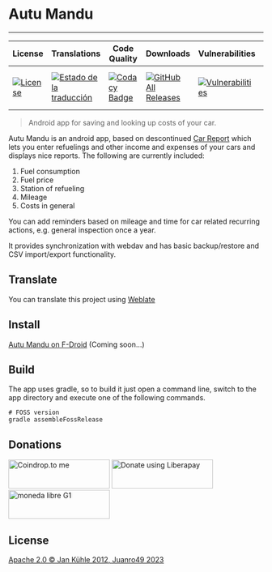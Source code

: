 # Autu Mandu
---

| License | Translations | Code Quality | Downloads | Vulnerabilities | Dependences | Bugs |
|---|---|---|---|---|---|---|
| [![License](https://img.shields.io/badge/License-Apache%202.0-blue.svg)](https://opensource.org/licenses/Apache-2.0) | [![Estado de la traducción](https://hosted.weblate.org/widgets/autu-mandu/-/svg-badge.svg)](https://hosted.weblate.org/engage/autu-mandu/?utm_source=widget) | [![Codacy Badge](https://api.codacy.com/project/badge/Grade/37fe446752b94703a745172c36a049bc)](https://www.codacy.com/app/juanro49/Autu-Mandu?utm_source=github.com&amp;utm_medium=referral&amp;utm_content=juanro49/Autu-Mandu&amp;utm_campaign=Badge_Grade) | [![GitHub All Releases](https://img.shields.io/github/downloads/juanro49/autu-mandu/total.svg)](https://github.com/juanro49/autu-mandu/blob/master/README.md#descarga) | [![Vulnerabilities](https://sonarcloud.io/api/project_badges/measure?project=juanro49_Autu-mandu&metric=vulnerabilities)](https://sonarcloud.io/dashboard?id=juanro49_Autu-Mandu) | [![Libraries.io dependency status for GitHub repo](https://img.shields.io/librariesio/github/juanro49/autu-mandu.svg)](https://libraries.io/github/juanro49/autu-mandu) | [![Bugs](https://sonarcloud.io/api/project_badges/measure?project=juanro49_Autu-Mandu&metric=bugs)](https://sonarcloud.io/dashboard?id=juanro49_Autu-Mandu) |


> Android app for saving and looking up costs of your car.

Autu Mandu is an android app, based on descontinued [Car Report](https://bitbucket.org/frigus02/car-report) which lets you enter refuelings and other income and expenses of your cars and displays nice reports. The following are currently included:
1. Fuel consumption
1. Fuel price
1. Station of refueling
1. Mileage
1. Costs in general

You can add reminders based on mileage and time for car related recurring actions, e.g. general
inspection once a year.

It provides synchronization with webdav and has basic backup/restore and CSV
import/export functionality.

## Translate

You can translate this project using [Weblate](https://hosted.weblate.org/projects/autu-mandu/)

## Install

[Autu Mandu on F-Droid](https://f-droid.org/repository/browse/?fdid=org.juanro.autumandu) (Coming soon...)

## Build

The app uses gradle, so to build it just open a command line, switch to the app directory and
execute one of the following commands.

```
# FOSS version
gradle assembleFossRelease
```
## Donations
[<img src="https://coindrop.to/embed-button.png" border-radius="10px" height="57" width="200px" alt="Coindrop.to me">](https://coindrop.to/juanro49) [<img alt="Donate using Liberapay" border-radius="10px" height="57" width="200px" src="https://liberapay.com/assets/widgets/donate.svg">](https://liberapay.com/juanro49/donate) [<img src="https://cdn.lemediaen442.fr/wp-content/uploads/2021/09/11110246/La-June.jpg" border-radius="10px" height="57" width="200px" alt="moneda libre G1">](https://demo.cesium.app/api/#/v1/payment/5eETo8btrVGYTTyC5nAvqCPmLBok4aRLhxiGP7dy3Wqw?comment=Donaci%C3%B3n%20github)

## License

[Apache 2.0 © Jan Kühle 2012, Juanro49 2023](../COPYING)
